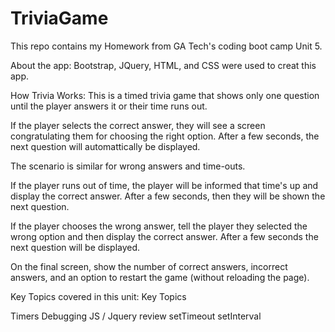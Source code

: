 # TriviaGame
This repo contains my Homework from GA Tech's coding boot camp Unit 5. 


About the app:
Bootstrap, JQuery, HTML, and CSS were used to creat this app.

How Trivia Works:
This is a timed trivia game that shows only one question until the player answers it or their time runs out.


If the player selects the correct answer, they will see a screen congratulating them for choosing the right option. After a few seconds, the next question will automattically be displayed.


The scenario is similar for wrong answers and time-outs.

If the player runs out of time, the player will be informed that time's up and display the correct answer. After a few seconds, then they will be shown the next question.

If the player chooses the wrong answer, tell the player they selected the wrong option and then display the correct answer. After a few seconds the next question will be displayed.


On the final screen, show the number of correct answers, incorrect answers, and an option to restart the game (without reloading the page).


Key Topics covered in this unit:
Key Topics

Timers
Debugging
JS / Jquery review
setTimeout
setInterval
